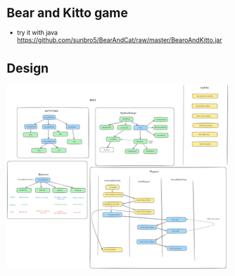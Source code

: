 # Bear and Kitto game

- try it with java https://github.com/sunbro5/BearAndCat/raw/master/BearoAndKitto.jar

# Design

![Design](design.png)